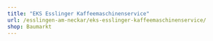 ```yaml
---
title: "EKS Esslinger Kaffeemaschinenservice"
url: /esslingen-am-neckar/eks-esslinger-kaffeemaschinenservice/
shop: Baumarkt
---
```

